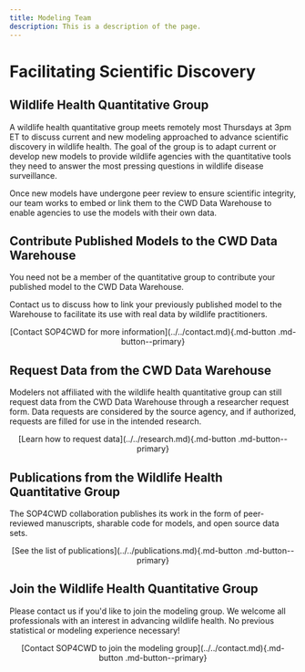 ```yaml
---
title: Modeling Team
description: This is a description of the page.
---
```


# Facilitating Scientific Discovery

## Wildlife Health Quantitative Group

A wildlife health quantitative group meets remotely most Thursdays at 3pm ET to discuss current and new modeling approached to advance scientific discovery in wildlife health. 
The goal of the group is to adapt current or develop new models to provide wildlife agencies with the quantitative tools they need to answer the most pressing questions in wildlife disease surveillance. 

Once new models have undergone peer review to ensure scientific integrity, our team works to embed or link them to the CWD Data Warehouse to enable agencies to use the models with their own data.

## Contribute Published Models to the CWD Data Warehouse 

You need not be a member of the quantitative group to contribute your published model to the CWD Data Warehouse. 

Contact us to discuss how to link your previously published model to the Warehouse to facilitate its use with real data by wildlife practitioners. 

<center>[Contact SOP4CWD for more information](../../contact.md){.md-button .md-button--primary}</center>

## Request Data from the CWD Data Warehouse 

Modelers not affiliated with the wildlife health quantitative group can still request data from the CWD Data Warehouse through a researcher request form. 
Data requests are considered by the source agency, and if authorized, requests are filled for use in the intended research. 

<center>[Learn how to request data](../../research.md){.md-button .md-button--primary}</center>

## Publications from the Wildlife Health Quantitative Group

The SOP4CWD collaboration publishes its work in the form of peer-reviewed manuscripts, sharable code for models, and open source data sets. 

<center>[See the list of publications](../../publications.md){.md-button .md-button--primary}</center>

## Join the Wildlife Health Quantitative Group

Please contact us if you'd like to join the modeling group. We welcome all professionals with an interest in advancing wildlife health. 
No previous statistical or modeling experience necessary! 

<center>[Contact SOP4CWD to join the modeling group](../../contact.md){.md-button .md-button--primary}</center>